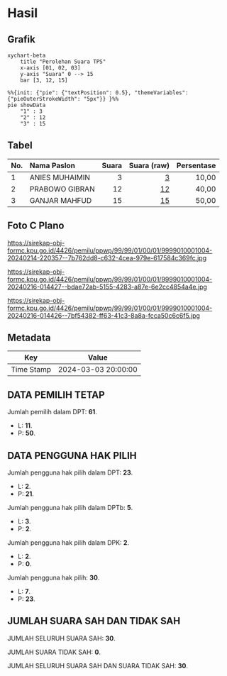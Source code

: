 # Hasil

## Grafik

```mermaid
xychart-beta
    title "Perolehan Suara TPS"
    x-axis [01, 02, 03]
    y-axis "Suara" 0 --> 15
    bar [3, 12, 15]
```

```mermaid
%%{init: {"pie": {"textPosition": 0.5}, "themeVariables": {"pieOuterStrokeWidth": "5px"}} }%%
pie showData
    "1" : 3
    "2" : 12
    "3" : 15
```

## Tabel

| No. | Nama Paslon    | Suara | Suara (raw) | Persentase |
|:--- |:-------------- | -----:| -----------:| ----------:|
| 1   | ANIES MUHAIMIN | 3     | [3][p-1]    | 10,00      |
| 2   | PRABOWO GIBRAN | 12    | [12][p-2]   | 40,00      |
| 3   | GANJAR MAHFUD  | 15    | [15][p-3]   | 50,00      |


[p-1]: https://github.com/gigit-pemilu/pemilu-2024-99-luar-negeri/blob/main/pilpres/hitung-suara/sub/99-luar-negeri/sub/99-roma-italia/sub/01-roma-italia/sub/0001-roma-italia/sub/004-ksk-002/sub/paslon-1.txt
[p-2]: https://github.com/gigit-pemilu/pemilu-2024-99-luar-negeri/blob/main/pilpres/hitung-suara/sub/99-luar-negeri/sub/99-roma-italia/sub/01-roma-italia/sub/0001-roma-italia/sub/004-ksk-002/sub/paslon-2.txt
[p-3]: https://github.com/gigit-pemilu/pemilu-2024-99-luar-negeri/blob/main/pilpres/hitung-suara/sub/99-luar-negeri/sub/99-roma-italia/sub/01-roma-italia/sub/0001-roma-italia/sub/004-ksk-002/sub/paslon-3.txt

## Foto C Plano

https://sirekap-obj-formc.kpu.go.id/4426/pemilu/ppwp/99/99/01/00/01/9999010001004-20240214-220357--7b762dd8-c632-4cea-979e-617584c369fc.jpg

https://sirekap-obj-formc.kpu.go.id/4426/pemilu/ppwp/99/99/01/00/01/9999010001004-20240216-014427--bdae72ab-5155-4283-a87e-6e2cc4854a4e.jpg

https://sirekap-obj-formc.kpu.go.id/4426/pemilu/ppwp/99/99/01/00/01/9999010001004-20240216-014426--7bf54382-ff63-41c3-8a8a-fcca50c6c6f5.jpg


## Metadata

| Key        | Value               |
| ---------- | ------------------- |
| Time Stamp | 2024-03-03 20:00:00 |


## DATA PEMILIH TETAP

Jumlah pemilih dalam DPT: **61**.
 * L: **11**.
 * P: **50**.

## DATA PENGGUNA HAK PILIH

Jumlah pengguna hak pilih dalam DPT: **23**.
 * L: **2**.
 * P: **21**.

Jumlah pengguna hak pilih dalam DPTb: **5**.
 * L: **3**.
 * P: **2**.

Jumlah pengguna hak pilih dalam DPK: **2**.
 * L: **2**.
 * P: **0**.

Jumlah pengguna hak pilih: **30**.
 * L: **7**.
 * P: **23**.

## JUMLAH SUARA SAH DAN TIDAK SAH

JUMLAH SELURUH SUARA SAH: **30**.

JUMLAH SUARA TIDAK SAH: **0**.

JUMLAH SELURUH SUARA SAH DAN SUARA TIDAK SAH: **30**.


